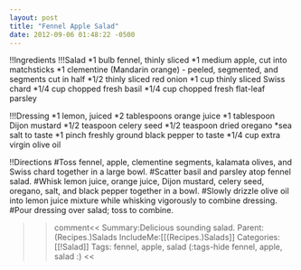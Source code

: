 ```yaml
---
layout: post
title: "Fennel Apple Salad"
date: 2012-09-06 01:48:22 -0500
---
```

!!Ingredients
!!!Salad
*1 bulb fennel, thinly sliced
*1 medium apple, cut into matchsticks
*1 clementine (Mandarin orange) - peeled, segmented, and segments cut in half
*1/2 thinly sliced red onion
*1 cup thinly sliced Swiss chard
*1/4 cup chopped fresh basil
*1/4 cup chopped fresh flat-leaf parsley

!!!Dressing
*1 lemon, juiced
*2 tablespoons orange juice
*1 tablespoon Dijon mustard
*1/2 teaspoon celery seed
*1/2 teaspoon dried oregano
*sea salt to taste
*1 pinch freshly ground black pepper to taste
*1/4 cup extra virgin olive oil

!!Directions
#Toss fennel, apple, clementine segments, kalamata olives, and Swiss chard together in a large bowl.
#Scatter basil and parsley atop fennel salad.
#Whisk lemon juice, orange juice, Dijon mustard, celery seed, oregano, salt, and black pepper together in a bowl.
#Slowly drizzle olive oil into lemon juice mixture while whisking vigorously to combine dressing.
#Pour dressing over salad; toss to combine.


>>comment<<
Summary:Delicious sounding salad.
Parent:(Recipes.)Salads
IncludeMe:[[(Recipes.)Salads]]
Categories:[[!Salad]]
Tags: fennel, apple, salad
(:tags-hide fennel, apple, salad :)
>><<

